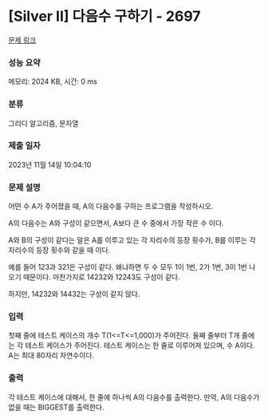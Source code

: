 # [Silver II] 다음수 구하기 - 2697 

[문제 링크](https://www.acmicpc.net/problem/2697) 

### 성능 요약

메모리: 2024 KB, 시간: 0 ms

### 분류

그리디 알고리즘, 문자열

### 제출 일자

2023년 11월 14일 10:04:10

### 문제 설명

<p>어떤 수 A가 주어졌을 때, A의 다음수를 구하는 프로그램을 작성하시오.</p>

<p>A의 다음수는 A와 구성이 같으면서, A보다 큰 수 중에서 가장 작은 수 이다.</p>

<p>A와 B의 구성이 같다는 말은 A를 이루고 있는 각 자리수의 등장 횟수가, B를 이루는 각 자리수의 등장 횟수와 같을 때 이다.</p>

<p>예를 들어 123과 321은 구성이 같다. 왜냐하면 두 수 모두 1이 1번, 2가 1번, 3이 1번 나오기 때문이다. 마찬가지로 14232와 12243도 구성이 같다.</p>

<p>하지만, 14232와 14432는 구성이 같지 않다. </p>

### 입력 

 <p>첫째 줄에 테스트 케이스의 개수 T(1<=T<=1,000)가 주어진다. 둘째 줄부터 T개 줄에는 각 테스트 케이스가 주어진다. 테스트 케이스는 한 줄로 이루어져 있으며, 수 A이다. A는 최대 80자리 자연수이다.</p>

### 출력 

 <p>각 테스트 케이스에 대해서, 한 줄에 하나씩 A의 다음수를 출력한다. 만약, A의 다음수가 없을 때는 BIGGEST를 출력한다.</p>

